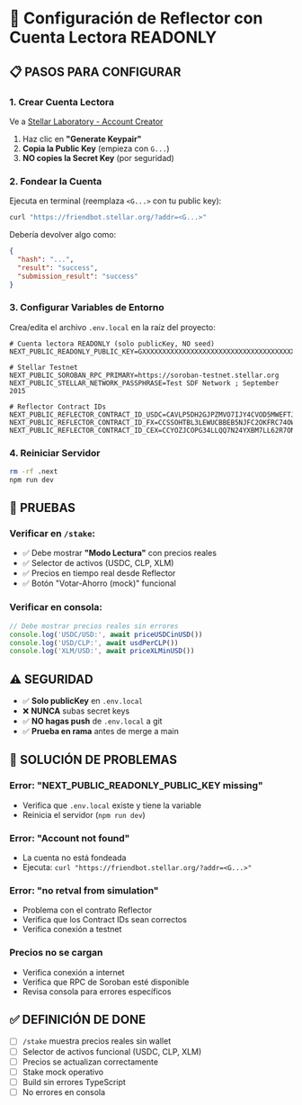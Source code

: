 # 🔧 Configuración de Reflector con Cuenta Lectora READONLY

## 📋 **PASOS PARA CONFIGURAR**

### 1. **Crear Cuenta Lectora**

Ve a [Stellar Laboratory - Account Creator](https://laboratory.stellar.org/#account-creator?network=testnet)

1. Haz clic en **"Generate Keypair"**
2. **Copia la Public Key** (empieza con `G...`)
3. **NO copies la Secret Key** (por seguridad)

### 2. **Fondear la Cuenta**

Ejecuta en terminal (reemplaza `<G...>` con tu public key):

```bash
curl "https://friendbot.stellar.org/?addr=<G...>"
```

Debería devolver algo como:
```json
{
  "hash": "...",
  "result": "success",
  "submission_result": "success"
}
```

### 3. **Configurar Variables de Entorno**

Crea/edita el archivo `.env.local` en la raíz del proyecto:

```env
# Cuenta lectora READONLY (solo publicKey, NO seed)
NEXT_PUBLIC_READONLY_PUBLIC_KEY=GXXXXXXXXXXXXXXXXXXXXXXXXXXXXXXXXXXXXXXXXXXXXXXXXXXXXXXXXXXXXXXXXX

# Stellar Testnet
NEXT_PUBLIC_SOROBAN_RPC_PRIMARY=https://soroban-testnet.stellar.org
NEXT_PUBLIC_STELLAR_NETWORK_PASSPHRASE=Test SDF Network ; September 2015

# Reflector Contract IDs
NEXT_PUBLIC_REFLECTOR_CONTRACT_ID_USDC=CAVLP5DH2GJPZMVO7IJY4CVOD5MWEFTJFVPD2YY2FQXOQHRGHK4D6HLP
NEXT_PUBLIC_REFLECTOR_CONTRACT_ID_FX=CCSSOHTBL3LEWUCBBEB5NJFC2OKFRC74OWEIJIZLRJBGAAU4VMU5NV4W
NEXT_PUBLIC_REFLECTOR_CONTRACT_ID_CEX=CCYOZJCOPG34LLQQ7N24YXBM7LL62R7ONMZ3G6WZAAYPB5OYKOMJRN63
```

### 4. **Reiniciar Servidor**

```bash
rm -rf .next
npm run dev
```

## 🧪 **PRUEBAS**

### Verificar en `/stake`:
- ✅ Debe mostrar **"Modo Lectura"** con precios reales
- ✅ Selector de activos (USDC, CLP, XLM)
- ✅ Precios en tiempo real desde Reflector
- ✅ Botón "Votar-Ahorro (mock)" funcional

### Verificar en consola:
```javascript
// Debe mostrar precios reales sin errores
console.log('USDC/USD:', await priceUSDCinUSD())
console.log('USD/CLP:', await usdPerCLP())
console.log('XLM/USD:', await priceXLMinUSD())
```

## ⚠️ **SEGURIDAD**

- ✅ **Solo publicKey** en `.env.local`
- ❌ **NUNCA** subas secret keys
- ✅ **NO hagas push** de `.env.local` a git
- ✅ **Prueba en rama** antes de merge a main

## 🐛 **SOLUCIÓN DE PROBLEMAS**

### Error: "NEXT_PUBLIC_READONLY_PUBLIC_KEY missing"
- Verifica que `.env.local` existe y tiene la variable
- Reinicia el servidor (`npm run dev`)

### Error: "Account not found"
- La cuenta no está fondeada
- Ejecuta: `curl "https://friendbot.stellar.org/?addr=<G...>"`

### Error: "no retval from simulation"
- Problema con el contrato Reflector
- Verifica que los Contract IDs sean correctos
- Verifica conexión a testnet

### Precios no se cargan
- Verifica conexión a internet
- Verifica que RPC de Soroban esté disponible
- Revisa consola para errores específicos

## ✅ **DEFINICIÓN DE DONE**

- [ ] `/stake` muestra precios reales sin wallet
- [ ] Selector de activos funcional (USDC, CLP, XLM)
- [ ] Precios se actualizan correctamente
- [ ] Stake mock operativo
- [ ] Build sin errores TypeScript
- [ ] No errores en consola
